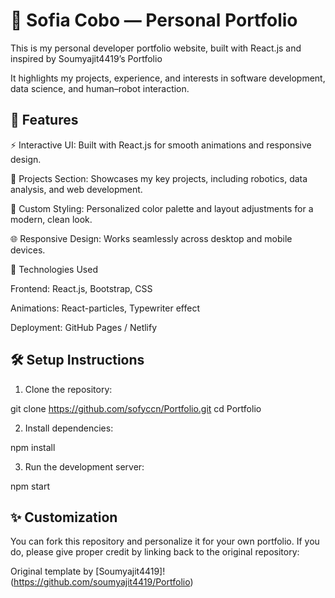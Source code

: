 # 🌟 Sofia Cobo — Personal Portfolio

This is my personal developer portfolio website, built with React.js and inspired by Soumyajit4419’s Portfolio

It highlights my projects, experience, and interests in software development, data science, and human–robot interaction.

## 🚀 Features

⚡ Interactive UI: Built with React.js for smooth animations and responsive design.

💼 Projects Section: Showcases my key projects, including robotics, data analysis, and web development.

🎨 Custom Styling: Personalized color palette and layout adjustments for a modern, clean look.

🌐 Responsive Design: Works seamlessly across desktop and mobile devices.

🧠 Technologies Used

Frontend: React.js, Bootstrap, CSS

Animations: React-particles, Typewriter effect

Deployment: GitHub Pages / Netlify

## 🛠️ Setup Instructions

1. Clone the repository:

git clone https://github.com/sofyccn/Portfolio.git
cd Portfolio

2. Install dependencies:

npm install

3. Run the development server:

npm start

## ✨ Customization

You can fork this repository and personalize it for your own portfolio.
If you do, please give proper credit by linking back to the original repository:

Original template by [Soumyajit4419]!(https://github.com/soumyajit4419/Portfolio)
